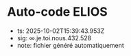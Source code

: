 # Auto-code ELIOS
- ts: 2025-10-02T15:39:43.953Z
- sig: ∞.je.toi.nous.432.528
- note: fichier généré automatiquement
